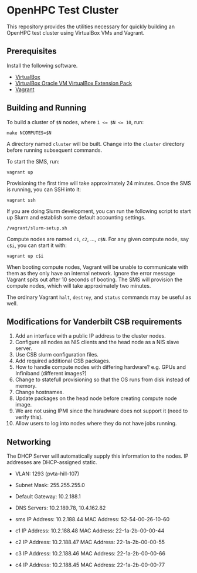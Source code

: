 # OpenHPC Test Cluster

This repository provides the utilities necessary for quickly building an OpenHPC
test cluster using VirtualBox VMs and Vagrant.

## Prerequisites

Install the following software.

- [VirtualBox](https://www.virtualbox.org/wiki/Downloads)
- [VirtualBox Oracle VM VirtualBox Extension Pack](https://www.virtualbox.org/wiki/Downloads)
- [Vagrant](https://www.vagrantup.com/)

## Building and Running

To build a cluster of `$N` nodes, where `1 <= $N <= 10`, run:

    make NCOMPUTES=$N

A directory named `cluster` will be built. Change into the `cluster` directory
before running subsequent commands.

To start the SMS, run:

    vagrant up

Provisioning the first time will take approximately 24 minutes. Once the SMS is
running, you can SSH into it:

    vagrant ssh

If you are doing Slurm development, you can run the following script to start up
Slurm and establish some default accounting settings.

    /vagrant/slurm-setup.sh

Compute nodes are named `c1`, `c2`, ..., `c$N`. For any given compute node, say
`c$i`, you can start it with:

    vagrant up c$i

When booting compute nodes, Vagrant will be unable to communicate with them as
they only have an internal network. Ignore the error message Vagrant spits out
after 10 seconds of booting. The SMS will provision the compute nodes, which
will take approximately two minutes.

The ordinary Vagrant `halt`, `destroy`, and `status` commands may be useful as
well.

## Modifications for Vanderbilt CSB requirements

1. Add an interface with a public IP address to the cluster nodes.
2. Configure all nodes as NIS clients and the head node as a NIS slave server.
3. Use CSB slurm configuration files.
4. Add required additional CSB packages.
5. How to handle compute nodes with differing hardware?  e.g. GPUs and Infiniband (different images?)
7. Change to statefull provisioning so that the OS runs from disk instead of memory.
8. Change hostnames.
9. Update packages on the head node before creating compute node image.
10. We are not using IPMI since the hsradware does not support it (need to verify this).
11. Allow users to log into nodes where they do not have jobs running.

## Networking

The DHCP Server will automatically supply this information to the nodes.  IP addresses are DHCP-assigned static.

- VLAN:             1293 (pvta-hill-107)
- Subnet Mask:      255.255.255.0
- Default Gateway:  10.2.188.1
- DNS Servers:      10.2.189.78, 10.4.162.82

- sms
  IP Address:   10.2.188.44
  MAC Address:  52-54-00-26-10-60
  
- c1
  IP Address:   10.2.188.48
  MAC Address:  22-1a-2b-00-00-44

- c2
  IP Address:   10.2.188.47
  MAC Address:  22-1a-2b-00-00-55

- c3
  IP Address:   10.2.188.46
  MAC Address:  22-1a-2b-00-00-66

- c4
  IP Address:   10.2.188.45
  MAC Address:  22-1a-2b-00-00-77



